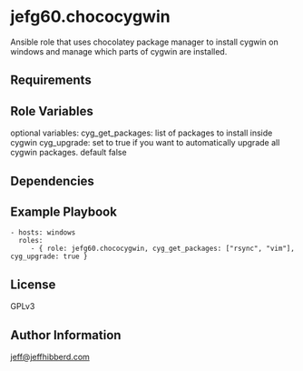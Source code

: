jefg60.chococygwin
=========

Ansible role that uses chocolatey package manager to install cygwin on windows and manage which parts of cygwin are installed.

Requirements
------------

Role Variables
--------------

optional variables:
    cyg_get_packages: list of packages to install inside cygwin
    cyg_upgrade: set to true if you want to automatically upgrade all cygwin packages. default false

Dependencies
------------

Example Playbook
----------------

    - hosts: windows
      roles:
         - { role: jefg60.chococygwin, cyg_get_packages: ["rsync", "vim"], cyg_upgrade: true }

License
-------

GPLv3

Author Information
------------------

jeff@jeffhibberd.com
